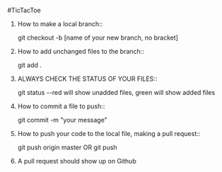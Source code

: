 #TicTacToe

1. How to make a local branch::

	git checkout -b [name of your new branch, no bracket]

2. How to add unchanged files to the branch::

	git add .

3. ALWAYS CHECK THE STATUS OF YOUR FILES::	

 	git status
	--red will show unadded files, green will show added files

4. How to commit a file to push::

	git commit -m "your message"

5. How to push your code to the local file, making a pull request::

	git push origin master
	OR git push

6. A pull request should show up on Github
